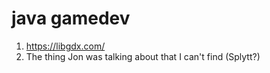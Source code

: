 # java gamedev

1. https://libgdx.com/
2. The thing Jon was talking about that I can't find (Splytt?)
